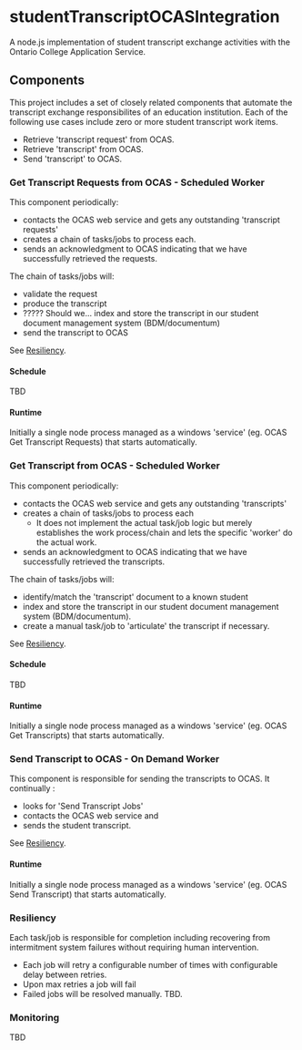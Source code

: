 # studentTranscriptOCASIntegration
A node.js implementation of student transcript exchange activities with the Ontario College Application Service.

## Components
This project includes a set of closely related components that automate the transcript exchange responsibilites of an education institution.  Each of the following use cases include zero or more student transcript work items.
 - Retrieve 'transcript request' from OCAS. 
 - Retrieve 'transcript' from OCAS.
 - Send 'transcript' to OCAS.
  
### Get Transcript Requests from OCAS - Scheduled Worker
This component periodically:
- contacts the OCAS web service and gets any outstanding 'transcript requests'
- creates a chain of tasks/jobs to process each.
- sends an acknowledgment to OCAS indicating that we have successfully retrieved the requests.

The chain of tasks/jobs will:
  - validate the request
  - produce the transcript
  - ????? Should we... index and store the transcript in our student document management system (BDM/documentum)
  - send the transcript to OCAS  

See [Resiliency](#Resiliency).

#### Schedule
TBD

#### Runtime
Initially a single node process managed as a windows 'service' (eg. OCAS Get Transcript Requests) that starts automatically.

### Get Transcript from OCAS - Scheduled Worker
This component periodically:
- contacts the OCAS web service and gets any outstanding 'transcripts'
- creates a chain of tasks/jobs to process each
  - It does not implement the actual task/job logic but merely establishes the work process/chain and lets the specific 'worker' do the actual work.
- sends an acknowledgment to OCAS indicating that we have successfully retrieved the transcripts.
 
The chain of tasks/jobs will:
  - identify/match the 'transcript' document to a known student
  - index and store the transcript in our student document management system (BDM/documentum).
  - create a manual task/job to 'articulate' the transcript if necessary.

See [Resiliency](#Resiliency).

#### Schedule
TBD

#### Runtime
Initially a single node process managed as a windows 'service' (eg. OCAS Get Transcripts) that starts automatically.

### Send Transcript to OCAS - On Demand Worker
This component is responsible for sending the transcripts to OCAS.  It continually :
- looks for 'Send Transcript Jobs'
- contacts the OCAS web service and 
- sends the student transcript.

See [Resiliency](#Resiliency).

#### Runtime
Initially a single node process managed as a windows 'service' (eg. OCAS Send Transcript) that starts automatically.

### Resiliency
Each task/job is responsible for completion including recovering from intermitment system failures without requiring human intervention. 
- Each job will retry a configurable number of times with configurable delay between retries.
- Upon max retries a job will fail
- Failed jobs will be resolved manually. TBD.

### Monitoring
TBD
